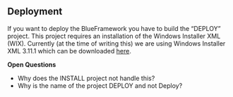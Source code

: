 ## Deployment

If you want to deploy the BlueFramework you have to build the “DEPLOY” project. This project requires an installation of the Windows Installer XML (WIX). Currently (at the time of writing this) we are using Windows Installer XML 3.11.1 which can be downloaded [here](http://wixtoolset.org/releases/).

**Open Questions**

* Why does the INSTALL project not handle this?
* Why is the name of the project DEPLOY and not Deploy?

